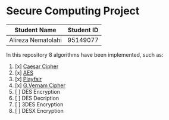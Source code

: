 # Secure Computing Project

Student Name  | Student ID
------------- | -------------
Alireza Nematolahi  | 95149077

In this repository 8 algorithms have been implemented, such as:

1. [x] [Caesar Cipher](https://github.com/swmnnmt/Secure-Computing-Project/tree/main/%231%20Caeser%20Cipher)
2. [x] [AES](https://github.com/swmnnmt/Secure-Computing-Project/tree/main/%232%20AES)
3. [x] [Playfair](https://github.com/swmnnmt/Secure-Computing-Project/tree/main/%233%20Playfair)
4. [x] [G.Vernam Cipher](https://github.com/swmnnmt/Secure-Computing-Project/tree/main/%234%20G.Vernam)
5. [ ] DES Encryption 
6. [ ] DES Decription 
7. [ ] 3DES Encryption 
8. [ ] DESX Encryption 

